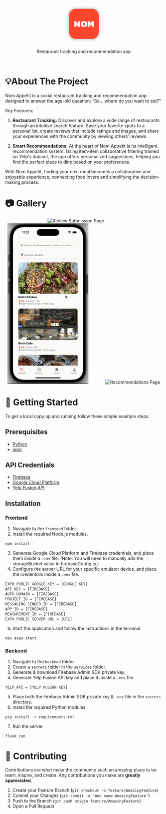 <br>
<p align="center">
  <img src="./frontend/assets/gallery/logo.png" alt="Logo" width=125/>
</p>
<p align="center">
  Restaurant tracking and recommendation app
</p>
<br>

# 💡About The Project
Nom Appetit is a social restaurant tracking and recommendation app designed to answer the age-old question: “So… where do you want to eat?”

Key Features:

1. **Restaurant Tracking:**
Discover and explore a wide range of restaurants through an intuitive search feature. Save your favorite spots to a personal list, create reviews that include ratings and images, and share your experiences with the community by viewing others' reviews.

2. **Smart Recommendations:**
At the heart of Nom Appetit is its intelligent recommendation system. Using item-item collaborative filtering trained on Yelp's dataset, the app offers personalized suggestions, helping you find the perfect place to dine based on your preferences.

With Nom Appetit, finding your next meal becomes a collaborative and enjoyable experience, connecting food lovers and simplifying the decision-making process.

# 📷 Gallery
<p align="center">
  <img src="./frontend/assets/gallery/search.gif" alt="Review Submission Page" width="260" style="margin-right: 50px;"/>
  <img src="./frontend/assets/gallery/profile.gif" alt="Profile Page" width="260" style="margin-right: 50px;"/>
  <img src="./frontend/assets/gallery/discover.gif" alt="Recommendations Page" width="260"/>
</p>


# 🚀 Getting Started
To get a local copy up and running follow these simple example steps.

## Prerequisites

- [Python](https://www.python.org/downloads/)
- [npm](https://www.npmjs.com/)


## API Credentials
- [Firebase](https://firebase.google.com/docs/functions/get-started?gen=2nd)
- [Google Cloud Platform](https://cloud.google.com/)
- [Yelp Fusion API](https://docs.developer.yelp.com/docs/fusion-intro)

## Installation

### Frontend
1. Navigate to the `frontend` folder.
2. Install the required Node.js modules.
```
npm install
```
3. Generate Google Cloud Platform and Firebase credentials, and place them inside a `.env` file. (Note: You will need to manually add the storageBucket value in firebaseConfig.js.)
5. Configure the server URL for your specific emulator device, and place the credentials inside a `.env` file.
```
EXPO_PUBLIC_GOOGLE_KEY = [GOOGLE KEY]
API_KEY = [FIREBASE]
AUTH_DOMAIN = [FIREBASE]
PROJECT_ID = [FIREBASE] 
MESSAGING_SENDER_ID = [FIREBASE]
APP_ID = [FIREBASE]
MEASUREMENT_ID = [FIREBASE]
EXPO_PUBLIC_SERVER_URL = [URL]
```
6. Start the application and follow the instructions in the terminal.
```
npx expo start
```

### Backend
1. Navigate to the `backend` folder.
2. Create a `secrets` folder in the `services` folder.
3. Generate & download Firebase Admin SDK private key.
4. Generate Yelp Fusion API key and place it inside a `.env` file.
```
YELP_API = [YELP FUSION KEY]
```
5. Place both the Firebase Admin SDK private key & `.env` file in the `secrets` directory.
6. Install the required Python modules.
```
pip install -r requirements.txt
```
7. Run the server.
```
flask run
```

# 🤝 Contributing

Contributions are what make the community such an amazing place to be learn, inspire, and create. Any contributions you make are **greatly appreciated**.

1. Create your Feature Branch (`git checkout -b feature/AmazingFeature`)
2. Commit your Changes (`git commit -m 'Add some AmazingFeature'`)
3. Push to the Branch (`git push origin feature/AmazingFeature`)
4. Open a Pull Request

